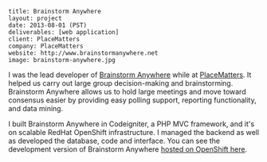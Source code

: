 ```
title: Brainstorm Anywhere
layout: project
date: 2013-08-01 (PST)
deliverables: [web application]
client: PlaceMatters
company: PlaceMatters
website: http://www.brainstormanywhere.net
image: brainstorm-anywhere.jpg
```

I was the lead developer of [Brainstorm Anywhere](http://www.brainstormanywhere.net) while at [PlaceMatters](http://www.placematters.org). It helped us carry out large group decision-making and brainstorming.  Brainstorm Anywhere allows us to hold large meetings and move toward consensus easier by providing easy polling support, reporting functionality, and data mining.

I built Brainstorm Anywhere in Codeigniter, a PHP MVC framework, and it's on scalable RedHat OpenShift infrastructure.  I managed the backend as well as developed the database, code and interface.  You can see the development version of Brainstorm Anywhere [hosted on OpenShift here](http://www.brainstormanywhere.net).